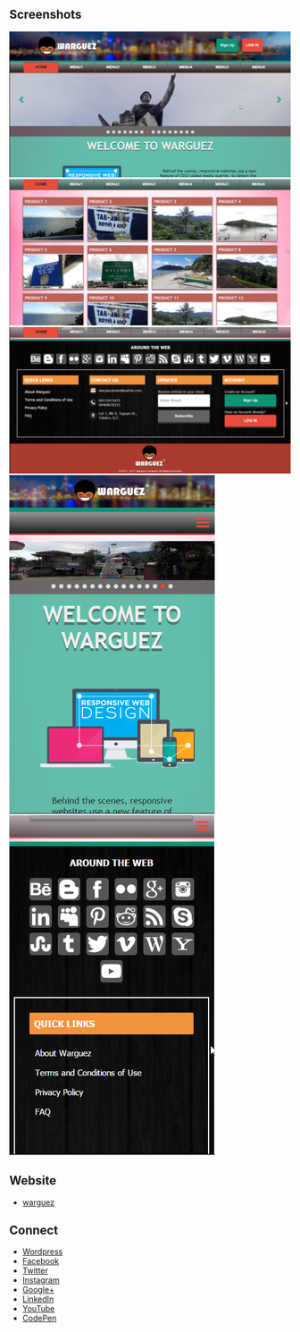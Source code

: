 ## Screenshots
![](https://raw.githubusercontent.com/jovanidash21/warguez/master/warguez/Images/Screenshots/1.png)
![](https://raw.githubusercontent.com/jovanidash21/warguez/master/warguez/Images/Screenshots/2.png)
![](https://raw.githubusercontent.com/jovanidash21/warguez/master/warguez/Images/Screenshots/3.png)
![](https://raw.githubusercontent.com/jovanidash21/warguez/master/warguez/Images/Screenshots/4.png)
![](https://raw.githubusercontent.com/jovanidash21/warguez/master/warguez/Images/Screenshots/5.png)

## Website
- [warguez](http://warguez.cpecareer.com/)

## Connect
- [Wordpress](https://jovaniwarguez.wordpress.com/)
- [Facebook](https://facebook.com/jovani.cadornawarguez)
- [Twitter](https://twitter.com/jovanidash21)
- [Instagram](https://www.instagram.com/jovanidash21/)
- [Google+](https://plus.google.com/u/0/104385173780051504413)
- [LinkedIn](https://www.linkedin.com/in/jovani-warguez-827a8a11b?trk=nav_responsive_tab_profile_pic)
- [YouTube](https://www.youtube.com/channel/UCNiVxhbJ6Ku9keIjkQX3RRQ)
- [CodePen](http://codepen.io/jovanidash21/)
